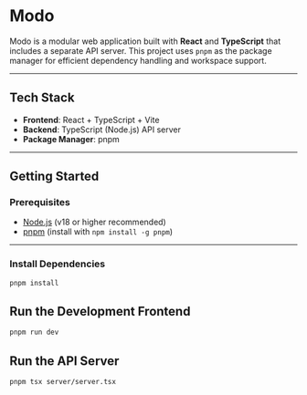 # Modo

Modo is a modular web application built with **React** and **TypeScript** that includes a separate API server. This project uses `pnpm` as the package manager for efficient dependency handling and workspace support.

---

## Tech Stack

- **Frontend**: React + TypeScript + Vite
- **Backend**: TypeScript (Node.js) API server
- **Package Manager**: pnpm

---

## Getting Started

### Prerequisites

- [Node.js](https://nodejs.org/en/) (v18 or higher recommended)
- [pnpm](https://pnpm.io/) (install with `npm install -g pnpm`)

---

### Install Dependencies

```bash
pnpm install
```

## Run the Development Frontend

```bash
pnpm run dev
```

## Run the API Server
```bash
pnpm tsx server/server.tsx
```
